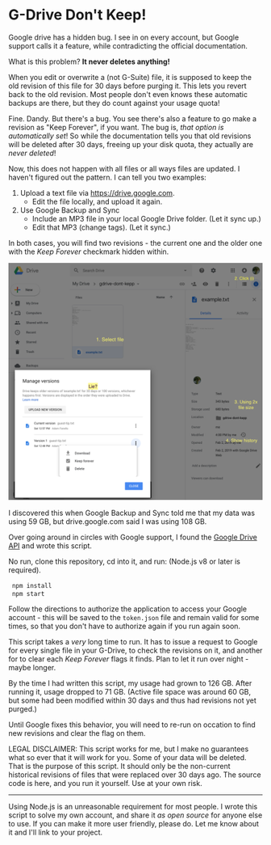 # G-Drive Don't Keep!

Google drive has a hidden bug. I see in on every account, but Google
support calls it a feature, while contradicting the official documentation.

What is this problem? **It never deletes anything!**

When you edit or overwrite a (not G-Suite) file, it is supposed to keep
the old revision of this file for 30 days before purging it. This lets
you revert back to the old revision. Most people don't even knows these
automatic backups are there, but they do count against your usage quota!

Fine. Dandy. But there's a bug. You see there's also a feature to go
make a revision as "Keep Forever", if you want. The bug is, _that option
is automatically set_! So while the documentation tells you that old
revisions will be deleted after 30 days, freeing up your disk quota,
they actually are _never deleted_!

Now, this does not happen with all files or all ways files are updated.
I haven't figured out the pattern. I can tell you two examples:

1. Upload a text file via https://drive.google.com. 
   - Edit the file locally, and upload it again.
2. Use Google Backup and Sync
   - Include an MP3 file in your local Google Drive folder. (Let it sync up.)
   - Edit that MP3 (change tags). (Let it sync.)
   
In both cases, you will find two revisions - the current one and the older
one with the _Keep Forever_ checkmark hidden within.

![Guide](./README.png)

I discovered this when Google Backup and Sync told me that my data
was using 59 GB, but drive.google.com said I was using 108 GB.

Over going around in circles with Google support, I found the 
[Google Drive API](https://developers.google.com/drive/api/v3/about-sdk)
and wrote this script.

No run, clone this repository, cd into it, and run:
(Node.js v8 or later is required).

```
 npm install
 npm start
```


Follow the directions to authorize the application to access your
Google account - this will be saved to the `token.json` file and
remain valid for some times, so that you don't have to authorize
again if you run again soon.

This script takes a _very_ long time to run. It has to issue a
request to Google for every single file in your G-Drive, to check
the revisions on it, and another for to clear each _Keep Forever_ 
flags it finds. Plan to let it run over night - maybe longer.

By the time I had written this script, my usage had grown to 126 GB.
After running it, usage dropped to 71 GB. (Active file space was
around 60 GB, but some had been modified within 30 days and thus
had revisions not yet purged.)

Until Google fixes this behavior, you will need to re-run on occation
to find new revisions and clear the flag on them.

LEGAL DISCLAIMER: This script works for me, but I make no guarantees
what so ever that it will work for you. Some of your data will be
deleted. That is the purpose of this script. It should only be the
non-current historical revisions of files that were replaced over
30 days ago.
The source code is here, and you run it yourself. Use at your own risk. 

---

Using Node.js is an unreasonable requirement for most people. I wrote
this script to solve my own account, and share it _as open source_ for
anyone else to use. If you can make it more user friendly, please do.
Let me know about it and I'll link to your project.
